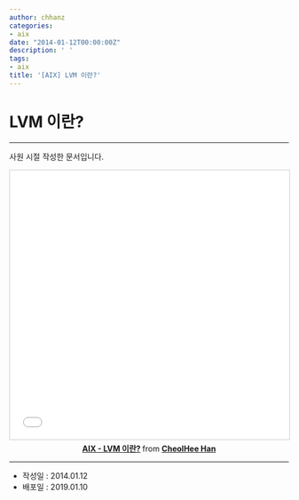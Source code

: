 ```yaml
---
author: chhanz
categories:
- aix
date: "2014-01-12T00:00:00Z"
description: ' '
tags:
- aix
title: '[AIX] LVM 이란?'
---
```


# LVM 이란?
* * *

사원 시절 작성한 문서입니다.   

<center>
<iframe src="//www.slideshare.net/slideshow/embed_code/key/fjWpyIl4KvSWqs" width="595" height="485" frameborder="0" marginwidth="0" marginheight="0" scrolling="no" style="border:1px solid #CCC; border-width:1px; margin-bottom:5px; max-width: 100%;" allowfullscreen> </iframe> <div style="margin-bottom:5px"> <strong> <a href="//www.slideshare.net/CheolHeeHan2/aix-lvm" title="AIX - LVM 이란?" target="_blank">AIX - LVM 이란?</a> </strong> from <strong><a href="https://www.slideshare.net/CheolHeeHan2" target="_blank">CheolHee Han</a></strong> </div>
</center>

* * *

* 작성일 : 2014.01.12
* 배포일 : 2019.01.10
